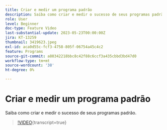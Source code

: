 ```yaml
---
title: Criar e medir um programa padrão
description: Saiba como criar e medir o sucesso de seus programas padrão.
role: User
level: Beginner
doc-type: Feature Video
last-substantial-update: 2023-05-23T00:00:00Z
jira: KT-13259
thumbnail: 3419623.jpeg
exl-id: aca0d55c-fcf3-4758-805f-06754a45c4c2
feature: Programs
source-git-commit: a80342218bbc8c42f88c6ccf3a435cbbd3bd47d0
workflow-type: tm+mt
source-wordcount: '38'
ht-degree: 0%

---
```


# Criar e medir um programa padrão

Saiba como criar e medir o sucesso de seus programas padrão.

>[!VIDEO](https://video.tv.adobe.com/v/3424473/?learn=on&captions=por_br){transcript=true}
